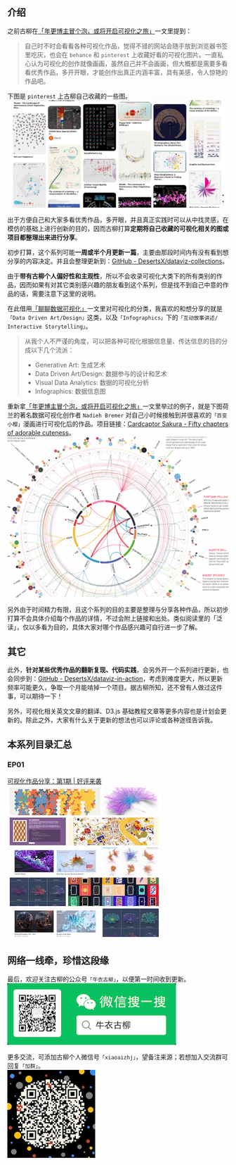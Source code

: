 ## 介绍
之前古柳在[「年更博主冒个泡，或将开启可视化之旅」](https://mp.weixin.qq.com/s/k54E0do8JP8w-8xOkbnbRg)一文里提到：
> 自己时不时会看看各种可视化作品，觉得不错的网站会随手放到浏览器书签里吃灰，也会在 `behance` 和 `pinterest` 上收藏好看的可视化图片。一直私心认为可视化的创作就像画画，虽然自己并不会画画，但大概都是需要多看看优秀作品，多开开眼，才能创作出真正内涵丰富，具有美感，令人惊艳的作品吧。

下图是 `pinterest` 上古柳自己收藏的一些图。  
![](./images/my-pinterest.png)

出于方便自己和大家多看优秀作品，多开眼，并且真正实践时可以从中找灵感，在模仿的基础上进行创新的目的，因而古柳打算**定期将自己收藏的可视化相关的图或项目都整理出来进行分享**。

初步打算，这个系列可能**一周或半个月更新一篇**，主要由那段时间内有没有看到想分享的内容决定。并且会整理更新到：[GitHub - DesertsX/dataviz-collections](https://github.com/DesertsX/dataviz-collections)。  

由于**带有古柳个人偏好性和主观性**，所以不会收录可视化大类下的所有类别的作品，因而如果有对其它类别感兴趣的朋友看到这个系列，但是找不到自己中意的作品的话，需要注意下这里的说明。

在此借用[「聊聊数据可视化」](https://blog.zhida.now.sh/ued/2019/06/06/talking-data-viz.html)一文里对可视化的分类，我喜欢的和想分享的就是`「Data Driven Art/Design」`这类，以及`「Infographics」`下的`「互动故事讲述/ Interactive Storytelling」`。
> 从我个人不严谨的角度，可以把各种可视化根据信息量、传达信息的目的分成以下几个流派：
> - Generative Art: 生成艺术
> - Data Driven Art/Design: 数据参与的设计和艺术
> - Visual Data Analytics: 数据的可视化分析
> - Infographics: 数据信息图

重新拿[「年更博主冒个泡，或将开启可视化之旅」](https://mp.weixin.qq.com/s/k54E0do8JP8w-8xOkbnbRg)一文里举过的例子，就是下图荷兰的著名数据可视化创作者 `Nadieh Bremer` 对自己小时候接触到并很喜欢的`「百变小樱」`漫画进行可视化后的作品。项目链接：[Cardcaptor Sakura - Fifty chapters of adorable cuteness](http://www.datasketch.es/june/code/nadieh/)。  
![](./images/ccs_interactions.gif)

另外由于时间精力有限，且这个系列的目的主要是整理与分享各种作品，所以初步打算不会具体介绍每个作品的详情，不过会附上链接和出处。类似阅读里的「泛读」，仅以多看为目的，具体大家对哪个作品感兴趣可自行进一步了解。

## 其它
此外，**针对某些优秀作品的翻新复现、代码实践**，会另外开一个系列进行更新，也会同步到：[GitHub - DesertsX/dataviz-in-action](https://github.com/DesertsX/dataviz-in-action)，考虑到难度更大，所以更新频率可能更久，争取一个月能啃掉一个项目。据古柳所知，还不曾有人做过这件事，可以期待一下！

另外，可视化相关英文文章的翻译、D3.js 基础教程文章等更多内容也是计划会更新的。除此之外，大家有什么关于更新的想法也可以评论或各种途径告诉我。

## 本系列目录汇总
### EP01
[可视化作品分享：第1期 | 好评来袭](https://mp.weixin.qq.com/s/OYpXKscwcuesbvqWkdLiLw)  
![](./images/ep01.jpg)


## 网络一线牵，珍惜这段缘
最后，欢迎关注古柳的公众号`「牛衣古柳」`，以便第一时间收到更新。  
![](./images/牛衣古柳公众号.png)

更多交流，可添加古柳个人微信号`「xiaoaizhj」`，望备注来源；若想加入交流群可回复`「加群」`。  
![](./images/古柳个人微信号.jpeg)
